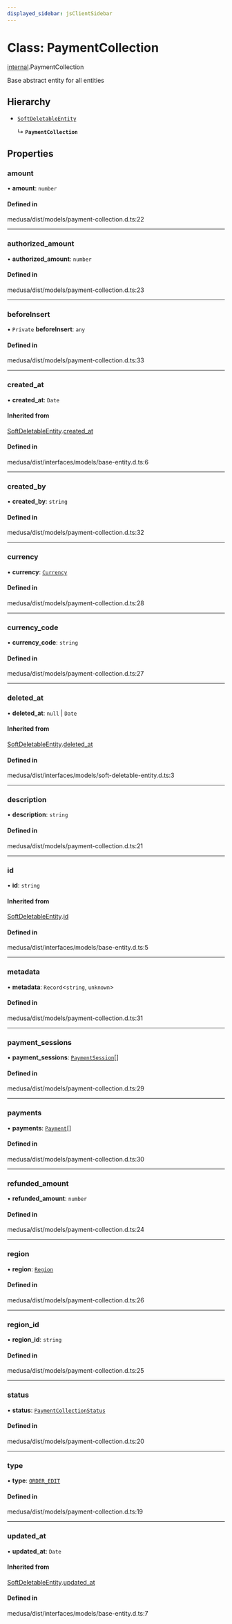```yaml
---
displayed_sidebar: jsClientSidebar
---
```


# Class: PaymentCollection

[internal](../modules/internal.md).PaymentCollection

Base abstract entity for all entities

## Hierarchy

- [`SoftDeletableEntity`](internal.SoftDeletableEntity.md)

  ↳ **`PaymentCollection`**

## Properties

### amount

• **amount**: `number`

#### Defined in

medusa/dist/models/payment-collection.d.ts:22

___

### authorized\_amount

• **authorized\_amount**: `number`

#### Defined in

medusa/dist/models/payment-collection.d.ts:23

___

### beforeInsert

• `Private` **beforeInsert**: `any`

#### Defined in

medusa/dist/models/payment-collection.d.ts:33

___

### created\_at

• **created\_at**: `Date`

#### Inherited from

[SoftDeletableEntity](internal.SoftDeletableEntity.md).[created_at](internal.SoftDeletableEntity.md#created_at)

#### Defined in

medusa/dist/interfaces/models/base-entity.d.ts:6

___

### created\_by

• **created\_by**: `string`

#### Defined in

medusa/dist/models/payment-collection.d.ts:32

___

### currency

• **currency**: [`Currency`](internal.Currency.md)

#### Defined in

medusa/dist/models/payment-collection.d.ts:28

___

### currency\_code

• **currency\_code**: `string`

#### Defined in

medusa/dist/models/payment-collection.d.ts:27

___

### deleted\_at

• **deleted\_at**: ``null`` \| `Date`

#### Inherited from

[SoftDeletableEntity](internal.SoftDeletableEntity.md).[deleted_at](internal.SoftDeletableEntity.md#deleted_at)

#### Defined in

medusa/dist/interfaces/models/soft-deletable-entity.d.ts:3

___

### description

• **description**: `string`

#### Defined in

medusa/dist/models/payment-collection.d.ts:21

___

### id

• **id**: `string`

#### Inherited from

[SoftDeletableEntity](internal.SoftDeletableEntity.md).[id](internal.SoftDeletableEntity.md#id)

#### Defined in

medusa/dist/interfaces/models/base-entity.d.ts:5

___

### metadata

• **metadata**: `Record`<`string`, `unknown`\>

#### Defined in

medusa/dist/models/payment-collection.d.ts:31

___

### payment\_sessions

• **payment\_sessions**: [`PaymentSession`](internal.PaymentSession.md)[]

#### Defined in

medusa/dist/models/payment-collection.d.ts:29

___

### payments

• **payments**: [`Payment`](internal.Payment.md)[]

#### Defined in

medusa/dist/models/payment-collection.d.ts:30

___

### refunded\_amount

• **refunded\_amount**: `number`

#### Defined in

medusa/dist/models/payment-collection.d.ts:24

___

### region

• **region**: [`Region`](internal.Region.md)

#### Defined in

medusa/dist/models/payment-collection.d.ts:26

___

### region\_id

• **region\_id**: `string`

#### Defined in

medusa/dist/models/payment-collection.d.ts:25

___

### status

• **status**: [`PaymentCollectionStatus`](../enums/internal.PaymentCollectionStatus.md)

#### Defined in

medusa/dist/models/payment-collection.d.ts:20

___

### type

• **type**: [`ORDER_EDIT`](../modules/internal.md#order_edit)

#### Defined in

medusa/dist/models/payment-collection.d.ts:19

___

### updated\_at

• **updated\_at**: `Date`

#### Inherited from

[SoftDeletableEntity](internal.SoftDeletableEntity.md).[updated_at](internal.SoftDeletableEntity.md#updated_at)

#### Defined in

medusa/dist/interfaces/models/base-entity.d.ts:7
